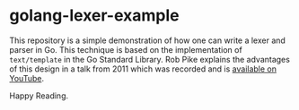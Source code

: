 # golang-lexer-example

This repository is a simple demonstration of how one can write a lexer and parser in Go. This technique is based on the implementation of `text/template` in the Go Standard Library. Rob Pike explains the advantages of this design in a talk from 2011 which was recorded and is [available on YouTube](https://www.youtube.com/watch?v=HxaD_trXwRE).

Happy Reading.
